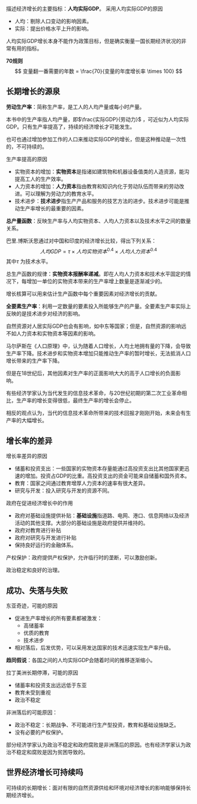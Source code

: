 描述经济增长的主要指标：**人均实际GDP**。 采用人均实际GDP的原因

+ 人均：剔除人口变动的影响因素。
+ 实际：提出价格水平上升的影响。

人均实际GDP增长本身不能作为政策目标，但是确实衡量一国长期经济状况的非常有用的指标。



**70规则**
$$
变量翻一番需要的年数 = \frac{70}{变量的年度增长率 \times 100}
$$

## 长期增长的源泉

**劳动生产率**：简称生产率，是工人的人均产量或每小时产量。

本书中的生产率指人均产量，即$\frac{实际GDP}{劳动力}$ ，可近似为人均实际GDP。只有生产率提高了，持续的经济增长才可能发生。

也可也通过增加参加工作的人口来推动实际GDP的增长，但是这种推动是一次性的，不可持续的。



生产率提高的原因

+ 实物资本的增加：**实物资本**是指诸如建筑物和机器设备值类的人造资源，能沟提高工人的生产效率。
+ 人力资本的增加：**人力资本**指由教育和知识内化于劳动队伍而带来的劳动改进。可以理解为劳动力的教育水平。
+ 技术进步：**技术进步**指生产产品和服务的技艺方法的进步。技术进步可能是推动生产率增长的最重要的因素。



**总产量函数**：反映生产率与人均实物资本、人均人力资本以及技术水平之间的数量关系。

巴里.博斯沃思通过对中国和印度的经济增长比较，得出下列关系：
$$
人均GDP = \tau \times 人均实物资本^{0.4} \times 人均人力资本^{0.4}
$$
其中$\tau$ 为技术水平。

总生产函数的规律：**实物资本报酬率递减**。即在人均人力资本和技术水平固定的情况下，每增加一单位的实物资本带来的生产率增上数量是逐渐减少的。

增长核算可以用来估计生产函数中每个重要因素对经济增长的贡献。

**全要素生产率**：利用一定数量的要素投入所能够生产的产量。全要素生产率实际上反映的是技术进步对经济的影响。



自然资源对人居实际GDP也会有影响，如中东等国家；但是，自然资源的影响远不如人力资本和实物资本等因素的影响。



马尔萨斯在《人口原理》中，认为随着人口增长，人均土地拥有量的下降，会导致生产率下降。技术进步和实物资本增加只能推动生产率的暂时增长，无法抵消人口增长带来的生产率下降。

但是在18世纪后，其他因素对生产率的正面影响大大的高于人口增长的负面影响。



有些经济学家认为当代发生的信息技术革命，与20世纪初期的第二次工业革命相比，生产率的增长变得很低，最终生产率的增长会停止。

相反的观点认为，当代的信息技术革命所带来的技术回报才刚刚开始，未来会有生产率的大幅增长。



## 增长率的差异

增长率差异的原因

+ 储蓄和投资支出：一些国家的实物资本存量能通过高投资支出比其他国家更迅速的增加。投资占GDP的比重。高投资支出的资金可能来自储蓄和国外资本。
+ 教育：国家之间通过教育增厚人力资本的速率有很大差异。
+ 研究与开发：投入研究与开发的资源不同。

政府在促进经济增长中的作用

+ 政府对基础设施提供补贴：**基础设施**指道路、电网、港口、信息网络以及经济活动的其他支撑。大部分的基础设施是政府提供并维持的。
+ 政府对教育进行补贴
+ 政府对研究与开发进行补贴
+ 保持良好运行的金融体系。

产权保护：政府提供产权保护，允许临行时的垄断，可以激励创新。

政治稳定和良好的治理。



## 成功、失落与失败

东亚奇迹，可能的原因

+ 促进生产率增长的所有要素都被激发：
    + 高储蓄率
    + 优质的教育
    + 技术进步
+ 相对落后，后发优势，可以采用发达国家的技术迅速实现生产率升级。

**趋同假说**：各国之间的人均实际GDP会随着时间的推移逐渐缩小。



拉丁美洲长期停滞，可能的原因

+ 储蓄率和投资支出远远低于东亚
+ 教育未受到重视
+ 政治不稳定



非洲落后的可能原因：

+ 政治不稳定：长期战争、不可能进行生产型投资，教育和基础设施缺乏。
+ 没有必要的产权保护。

部分经济学家认为政治不稳定和政府腐败是非洲落后的原因。也有经济学家认为政治不稳定和腐败是因为贫困导致的。



## 世界经济增长可持续吗

可持续的长期增长：面对有限的自然资源供给和环境对经济增长的影响能够保持长期经济增长。




